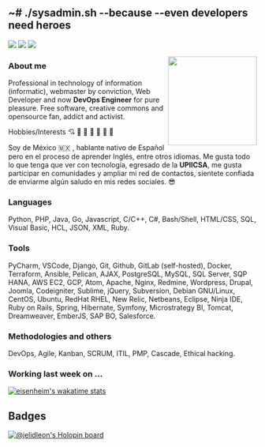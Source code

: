 ## ~# ./sysadmin.sh --because --even developers need heroes

[![](https://img.shields.io/badge/-linkedin-0073B1?style=for-the-badge)](https://www.linkedin.com/in/david-francisco-leon-vera/)
[![](https://img.shields.io/badge/-twitter-1C9CEA?style=for-the-badge)](https://twitter.com/jelidleon)
[![](https://img.shields.io/badge/-blog-EE3E5D?style=for-the-badge)](https://www.davfl.com.mx/)

<img align="right" src="https://i.imgur.com/iFvGJzG.png" data-canonical-src="https://i.imgur.com/iFvGJzG.png" width="auto" height="180" />

### About me

Professional in technology of information (informatic), webmaster by conviction, Web Developer and now **DevOps Engineer** for pure pleasure. Free software, creative commons and opensource fan, addict and activist.

Hobbies/Interests 💘️ 🤖️ 👾️ 🚀️ 🚴‍ 🐶️ 🌸️

Soy de México 🇲🇽️ , hablante nativo de Español pero en el proceso de aprender Inglés, entre otros idiomas. Me gusta todo lo que tenga que ver con tecnología, egresado de la **UPIICSA**, me gusta participar en comunidades y ampliar mi red de contactos, sientete confiada de enviarme algún saludo en mis redes sociales. 😎️

### Languages

Python, PHP, Java, Go, Javascript, C/C++, C#, Bash/Shell, HTML/CSS, SQL, Visual Basic, HCL, JSON, XML, Ruby.

### Tools

PyCharm, VSCode, Django, Git, Github, GitLab (self-hosted), Docker, Terraform, Ansible, Pelican, AJAX, PostgreSQL, MySQL, SQL Server, SQP HANA, AWS EC2, GCP, Atom, Apache, Nginx, Redmine, Wordpress, Drupal, Joomla, Codeigniter, Sublime, jQuery, Subversion, Debian GNU/Linux, CentOS, Ubuntu, RedHat RHEL, New Relic, Netbeans, Eclipse, Ninja IDE, Ruby on Rails, Spring, Hibernate, Symfony, Microstrategy BI, Tomcat, Dreamweaver, EmberJS, SAP BO, Salesforce.

### Methodologies and others

DevOps, Agile, Kanban, SCRUM, ITIL, PMP, Cascade, Ethical hacking.

### Working last week on ...

[![eisenheim's wakatime stats](https://github-readme-stats.vercel.app/api/wakatime?username=jelidleon)](https://github.com/eisenheimjelid)

## Badges

[![@jelidleon's Holopin board](https://holopin.me/jelidleon)](https://holopin.io/@jelidleon)
